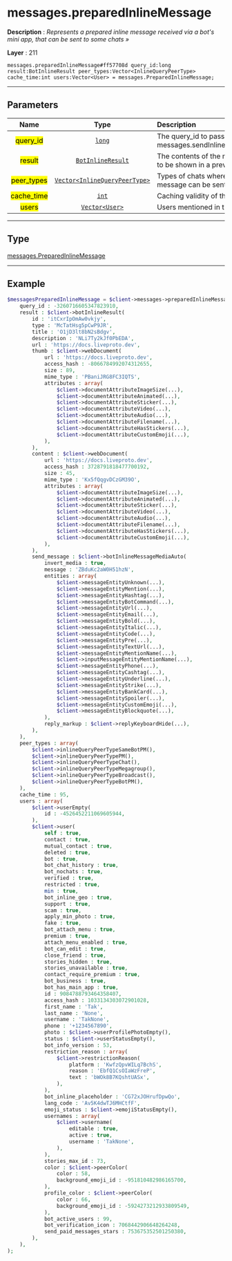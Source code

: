 # messages.preparedInlineMessage

**Description** : *Represents a prepared inline message received via a bot's mini app, that can be sent to some chats »*

**Layer** : 211

```tl
messages.preparedInlineMessage#ff57708d query_id:long result:BotInlineResult peer_types:Vector<InlineQueryPeerType> cache_time:int users:Vector<User> = messages.PreparedInlineMessage;
```

---

## Parameters

| Name | Type | Description |
| :---: | :---: | :--- |
| <mark>query_id</mark> | [`long`](type/long) | The query_id to pass to messages.sendInlineBotResult |
| <mark>result</mark> | [`BotInlineResult`](type/BotInlineResult) | The contents of the message, to be shown in a preview |
| <mark>peer_types</mark> | [`Vector<InlineQueryPeerType>`](type/InlineQueryPeerType) | Types of chats where this message can be sent |
| <mark>cache_time</mark> | [`int`](type/int) | Caching validity of the results |
| <mark>users</mark> | [`Vector<User>`](type/User) | Users mentioned in the results |

---

## Type

[messages.PreparedInlineMessage](type/messages.PreparedInlineMessage)

---

## Example

```php
$messagesPreparedInlineMessage = $client->messages->preparedInlineMessage(
	query_id : -3260716605347823910,
	result : $client->botInlineResult(
		id : 'itCxrIpOmAw0vkjy',
		type : 'McTatHsg5pCwP9JR',
		title : 'O1jD3lt8bN2sBdgv',
		description : 'NLi7Ty2kJf0PbEDA',
		url : 'https://docs.liveproto.dev',
		thumb : $client->webDocument(
			url : 'https://docs.liveproto.dev',
			access_hash : -8066784992074312655,
			size : 89,
			mime_type : 'PBaniJRG8FC3IQTS',
			attributes : array(
				$client->documentAttributeImageSize(...),
				$client->documentAttributeAnimated(...),
				$client->documentAttributeSticker(...),
				$client->documentAttributeVideo(...),
				$client->documentAttributeAudio(...),
				$client->documentAttributeFilename(...),
				$client->documentAttributeHasStickers(...),
				$client->documentAttributeCustomEmoji(...),
			),
		),
		content : $client->webDocument(
			url : 'https://docs.liveproto.dev',
			access_hash : 3728791818477700192,
			size : 45,
			mime_type : 'Kx5fQqgvDCzGM39O',
			attributes : array(
				$client->documentAttributeImageSize(...),
				$client->documentAttributeAnimated(...),
				$client->documentAttributeSticker(...),
				$client->documentAttributeVideo(...),
				$client->documentAttributeAudio(...),
				$client->documentAttributeFilename(...),
				$client->documentAttributeHasStickers(...),
				$client->documentAttributeCustomEmoji(...),
			),
		),
		send_message : $client->botInlineMessageMediaAuto(
			invert_media : true,
			message : 'ZBduKc2aW0H51hzN',
			entities : array(
				$client->messageEntityUnknown(...),
				$client->messageEntityMention(...),
				$client->messageEntityHashtag(...),
				$client->messageEntityBotCommand(...),
				$client->messageEntityUrl(...),
				$client->messageEntityEmail(...),
				$client->messageEntityBold(...),
				$client->messageEntityItalic(...),
				$client->messageEntityCode(...),
				$client->messageEntityPre(...),
				$client->messageEntityTextUrl(...),
				$client->messageEntityMentionName(...),
				$client->inputMessageEntityMentionName(...),
				$client->messageEntityPhone(...),
				$client->messageEntityCashtag(...),
				$client->messageEntityUnderline(...),
				$client->messageEntityStrike(...),
				$client->messageEntityBankCard(...),
				$client->messageEntitySpoiler(...),
				$client->messageEntityCustomEmoji(...),
				$client->messageEntityBlockquote(...),
			),
			reply_markup : $client->replyKeyboardHide(...),
		),
	),
	peer_types : array(
		$client->inlineQueryPeerTypeSameBotPM(),
		$client->inlineQueryPeerTypePM(),
		$client->inlineQueryPeerTypeChat(),
		$client->inlineQueryPeerTypeMegagroup(),
		$client->inlineQueryPeerTypeBroadcast(),
		$client->inlineQueryPeerTypeBotPM(),
	),
	cache_time : 95,
	users : array(
		$client->userEmpty(
			id : -4526452211069605944,
		),
		$client->user(
			self : true,
			contact : true,
			mutual_contact : true,
			deleted : true,
			bot : true,
			bot_chat_history : true,
			bot_nochats : true,
			verified : true,
			restricted : true,
			min : true,
			bot_inline_geo : true,
			support : true,
			scam : true,
			apply_min_photo : true,
			fake : true,
			bot_attach_menu : true,
			premium : true,
			attach_menu_enabled : true,
			bot_can_edit : true,
			close_friend : true,
			stories_hidden : true,
			stories_unavailable : true,
			contact_require_premium : true,
			bot_business : true,
			bot_has_main_app : true,
			id : 9084788793464358407,
			access_hash : 1033134303072901028,
			first_name : 'Tak',
			last_name : 'None',
			username : 'TakNone',
			phone : '+1234567890',
			photo : $client->userProfilePhotoEmpty(),
			status : $client->userStatusEmpty(),
			bot_info_version : 53,
			restriction_reason : array(
				$client->restrictionReason(
					platform : 'KwfzQpvWILq7BchS',
					reason : 'EbfQ1CsOIaWzFreP',
					text : 'bWOk8B7KQshtUASx',
				),
			),
			bot_inline_placeholder : 'CG72xJOHrufDpwQo',
			lang_code : 'Av5K4dwTJ6MHCtfF',
			emoji_status : $client->emojiStatusEmpty(),
			usernames : array(
				$client->username(
					editable : true,
					active : true,
					username : 'TakNone',
				),
			),
			stories_max_id : 73,
			color : $client->peerColor(
				color : 58,
				background_emoji_id : -951810482986165700,
			),
			profile_color : $client->peerColor(
				color : 66,
				background_emoji_id : -5924273212933809549,
			),
			bot_active_users : 99,
			bot_verification_icon : 7068442906648264248,
			send_paid_messages_stars : 753675352501250380,
		),
	),
);
```